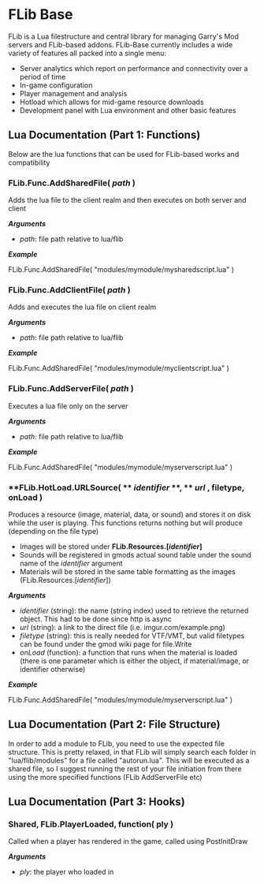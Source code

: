 # FLib Base

FLib is a Lua filestructure and central library for managing Garry's Mod servers and FLib-based addons. FLib-Base currently includes a wide variety of features all packed into a single menu:
- Server analytics which report on performance and connectivity over a period of time
- In-game configuration
- Player management and analysis
- Hotload which allows for mid-game resource downloads
- Development panel with Lua environment and other basic features

## Lua Documentation (Part 1: Functions)

Below are the lua functions that can be used for FLib-based works and compatibility

### **FLib.Func.AddSharedFile(** _path_ **)**

Adds the lua file to the client realm and then executes on both server and client

_**Arguments**_
- _path_: file path relative to lua/flib

_**Example**_

FLib.Func.AddSharedFile( "modules/mymodule/mysharedscript.lua" )



### **FLib.Func.AddClientFile(** _path_ **)**

Adds and executes the lua file on client realm

_**Arguments**_
- _path_: file path relative to lua/flib

_**Example**_

FLib.Func.AddSharedFile( "modules/mymodule/myclientscript.lua" )



### **FLib.Func.AddServerFile(** _path_ **)**

Executes a lua file only on the server

_**Arguments**_
- _path_: file path relative to lua/flib

_**Example**_

FLib.Func.AddSharedFile( "modules/mymodule/myserverscript.lua" )



### **FLib.HotLoad.URLSource( ** _identifier_ **, ** _url_ **, **__filetype__**, **__onLoad__** )**

Produces a resource (image, material, data, or sound) and stores it on disk while the user is playing. This functions returns nothing but will produce (depending on the file type)
- Images will be stored under **FLib.Resources.[_identifier_]**
- Sounds will be registered in gmods actual sound table under the sound name of the _identifier_ argument
- Materials will be stored in the same table formatting as the images (FLib.Resources.[_identifier_])

_**Arguments**_
- _identifier_ (string): the name (string index) used to retrieve the returned object. This had to be done since http is async
- _url_ (string): a link to the direct file (i.e. imgur.com/example.png)
- _filetype_ (string): this is really needed for VTF/VMT, but valid filetypes can be found under the gmod wiki page for file.Write
- _onLoad_ (function): a function that runs when the material is loaded (there is one parameter which is either the object, if material/image, or identifier otherwise)

_**Example**_

FLib.Func.AddSharedFile( "modules/mymodule/myserverscript.lua" )



## Lua Documentation (Part 2: File Structure)

In order to add a module to FLib, you need to use the expected file structure. This is pretty relaxed, in that FLib will simply search each folder in "lua/flib/modules" for a file called "autorun.lua". This will be executed as a shared file, so I suggest running the rest of your file initiation from there using the more specified functions (FLib AddServerFile etc)

## Lua Documentation (Part 3: Hooks)

### **Shared, FLib.PlayerLoaded, function( ply )**

Called when a player has rendered in the game, called using PostInitDraw

_**Arguments**_
- _ply_: the player who loaded in